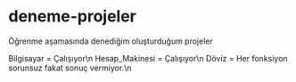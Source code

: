 # deneme-projeler
Öğrenme aşamasında denediğim oluşturduğum projeler

Bilgisayar = Çalışıyor\n
Hesap_Makinesi = Çalışıyor\n
Döviz = Her fonksiyon sorunsuz fakat sonuç vermiyor.\n

